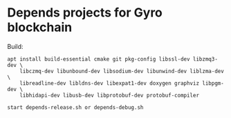 # Depends projects for Gyro blockchain

Build:
```
apt install build-essential cmake git pkg-config libssl-dev libzmq3-dev \
    libczmq-dev libunbound-dev libsodium-dev libunwind-dev liblzma-dev \
    libreadline-dev libldns-dev libexpat1-dev doxygen graphviz libpgm-dev \
    libhidapi-dev libusb-dev libprotobuf-dev protobuf-compiler
```
```
start depends-release.sh or depends-debug.sh
```
